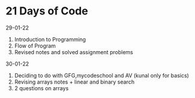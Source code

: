 # 21 Days of Code

29-01-22
1. Introduction to Programming
2. Flow of Program
3. Revised notes and solved assignment problems

30-01-22
1. Deciding to do with GFG,mycodeschool and AV (kunal only for basics)
2. Revising arrays notes + linear and binary search
3. 2 questions on arrays 
